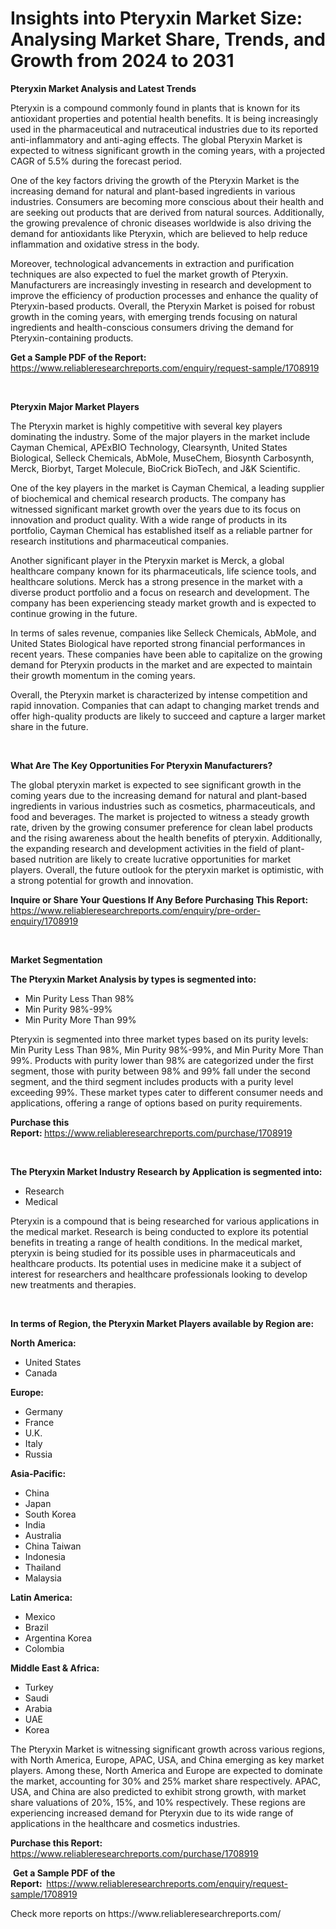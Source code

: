 <p><h1>Insights into Pteryxin Market Size: Analysing Market Share, Trends, and Growth from 2024 to 2031</h1></p><p><strong>Pteryxin Market Analysis and Latest Trends</strong></p>
<p><p>Pteryxin is a compound commonly found in plants that is known for its antioxidant properties and potential health benefits. It is being increasingly used in the pharmaceutical and nutraceutical industries due to its reported anti-inflammatory and anti-aging effects. The global Pteryxin Market is expected to witness significant growth in the coming years, with a projected CAGR of 5.5% during the forecast period.</p><p>One of the key factors driving the growth of the Pteryxin Market is the increasing demand for natural and plant-based ingredients in various industries. Consumers are becoming more conscious about their health and are seeking out products that are derived from natural sources. Additionally, the growing prevalence of chronic diseases worldwide is also driving the demand for antioxidants like Pteryxin, which are believed to help reduce inflammation and oxidative stress in the body.</p><p>Moreover, technological advancements in extraction and purification techniques are also expected to fuel the market growth of Pteryxin. Manufacturers are increasingly investing in research and development to improve the efficiency of production processes and enhance the quality of Pteryxin-based products. Overall, the Pteryxin Market is poised for robust growth in the coming years, with emerging trends focusing on natural ingredients and health-conscious consumers driving the demand for Pteryxin-containing products.</p></p>
<p><strong>Get a Sample PDF of the Report:&nbsp;</strong> <a href="https://www.reliableresearchreports.com/enquiry/request-sample/1708919">https://www.reliableresearchreports.com/enquiry/request-sample/1708919</a></p>
<p>&nbsp;</p>
<p><strong>Pteryxin Major Market Players</strong></p>
<p><p>The Pteryxin market is highly competitive with several key players dominating the industry. Some of the major players in the market include Cayman Chemical, APExBIO Technology, Clearsynth, United States Biological, Selleck Chemicals, AbMole, MuseChem, Biosynth Carbosynth, Merck, Biorbyt, Target Molecule, BioCrick BioTech, and J&K Scientific.</p><p>One of the key players in the market is Cayman Chemical, a leading supplier of biochemical and chemical research products. The company has witnessed significant market growth over the years due to its focus on innovation and product quality. With a wide range of products in its portfolio, Cayman Chemical has established itself as a reliable partner for research institutions and pharmaceutical companies.</p><p>Another significant player in the Pteryxin market is Merck, a global healthcare company known for its pharmaceuticals, life science tools, and healthcare solutions. Merck has a strong presence in the market with a diverse product portfolio and a focus on research and development. The company has been experiencing steady market growth and is expected to continue growing in the future.</p><p>In terms of sales revenue, companies like Selleck Chemicals, AbMole, and United States Biological have reported strong financial performances in recent years. These companies have been able to capitalize on the growing demand for Pteryxin products in the market and are expected to maintain their growth momentum in the coming years.</p><p>Overall, the Pteryxin market is characterized by intense competition and rapid innovation. Companies that can adapt to changing market trends and offer high-quality products are likely to succeed and capture a larger market share in the future.</p></p>
<p>&nbsp;</p>
<p><strong>What Are The Key Opportunities For Pteryxin Manufacturers?</strong></p>
<p><p>The global pteryxin market is expected to see significant growth in the coming years due to the increasing demand for natural and plant-based ingredients in various industries such as cosmetics, pharmaceuticals, and food and beverages. The market is projected to witness a steady growth rate, driven by the growing consumer preference for clean label products and the rising awareness about the health benefits of pteryxin. Additionally, the expanding research and development activities in the field of plant-based nutrition are likely to create lucrative opportunities for market players. Overall, the future outlook for the pteryxin market is optimistic, with a strong potential for growth and innovation.</p></p>
<p><strong>Inquire or Share Your Questions If Any Before Purchasing This Report:</strong> <a href="https://www.reliableresearchreports.com/enquiry/pre-order-enquiry/1708919">https://www.reliableresearchreports.com/enquiry/pre-order-enquiry/1708919</a></p>
<p>&nbsp;</p>
<p><strong>Market Segmentation</strong></p>
<p><strong>The Pteryxin Market Analysis by types is segmented into:</strong></p>
<p><ul><li>Min Purity Less Than 98%</li><li>Min Purity 98%-99%</li><li>Min Purity More Than 99%</li></ul></p>
<p><p>Pteryxin is segmented into three market types based on its purity levels: Min Purity Less Than 98%, Min Purity 98%-99%, and Min Purity More Than 99%. Products with purity lower than 98% are categorized under the first segment, those with purity between 98% and 99% fall under the second segment, and the third segment includes products with a purity level exceeding 99%. These market types cater to different consumer needs and applications, offering a range of options based on purity requirements.</p></p>
<p><strong>Purchase this Report:&nbsp;</strong><a href="https://www.reliableresearchreports.com/purchase/1708919">https://www.reliableresearchreports.com/purchase/1708919</a></p>
<p>&nbsp;</p>
<p><strong>The Pteryxin Market Industry Research by Application is segmented into:</strong></p>
<p><ul><li>Research</li><li>Medical</li></ul></p>
<p><p>Pteryxin is a compound that is being researched for various applications in the medical market. Research is being conducted to explore its potential benefits in treating a range of health conditions. In the medical market, pteryxin is being studied for its possible uses in pharmaceuticals and healthcare products. Its potential uses in medicine make it a subject of interest for researchers and healthcare professionals looking to develop new treatments and therapies.</p></p>
<p>&nbsp;</p>
<p><strong>In terms of Region, the Pteryxin Market Players available by Region are:</strong></p>
<p>
    <p> <strong> North America: </strong>
        <ul>
            <li>United States</li>
            <li>Canada</li>
        </ul>
        </p> 
    <p> <strong> Europe: </strong>
        <ul>
            <li>Germany</li>
            <li>France</li>
            <li>U.K.</li>
            <li>Italy</li>
            <li>Russia</li>
        </ul>
        </p> 
    <p> <strong> Asia-Pacific: </strong>
        <ul>
            <li>China</li>
            <li>Japan</li>
            <li>South Korea</li>
            <li>India</li>
            <li>Australia</li>
            <li>China Taiwan</li>
            <li>Indonesia</li>
            <li>Thailand</li>
            <li>Malaysia</li>
        </ul>
        </p> 
    <p> <strong> Latin America: </strong>
        <ul>
            <li>Mexico</li>
            <li>Brazil</li>
            <li>Argentina Korea</li>
            <li>Colombia</li>
        </ul>
        </p> 
    <p> <strong> Middle East & Africa: </strong>
        <ul>
            <li>Turkey</li>
            <li>Saudi</li>
            <li>Arabia</li>
            <li>UAE</li>
            <li>Korea</li>
        </ul>
    </p>
    </p>
<p><p>The Pteryxin Market is witnessing significant growth across various regions, with North America, Europe, APAC, USA, and China emerging as key market players. Among these, North America and Europe are expected to dominate the market, accounting for 30% and 25% market share respectively. APAC, USA, and China are also predicted to exhibit strong growth, with market share valuations of 20%, 15%, and 10% respectively. These regions are experiencing increased demand for Pteryxin due to its wide range of applications in the healthcare and cosmetics industries.</p></p>
<p><strong>Purchase this Report: </strong><a href="https://www.reliableresearchreports.com/purchase/1708919">https://www.reliableresearchreports.com/purchase/1708919</a></p>
<p>&nbsp;<strong>Get a Sample PDF of the Report:&nbsp;&nbsp;</strong><a href="https://www.reliableresearchreports.com/enquiry/request-sample/1708919">https://www.reliableresearchreports.com/enquiry/request-sample/1708919</a></p>
<p><strong></strong></p>
<p>Check more reports on https://www.reliableresearchreports.com/</p>
